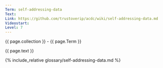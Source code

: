 ```yaml
---
Term: self-addressing-data
Text: 
Link: https://github.com/trustoverip/acdc/wiki/self-addressing-data.md
Videostart: 
Level: 7
---
```


{{ page.collection }} - {{ page.Term }}

   {{ page.text }}

{% include_relative glossary/self-addressing-data.md %}
